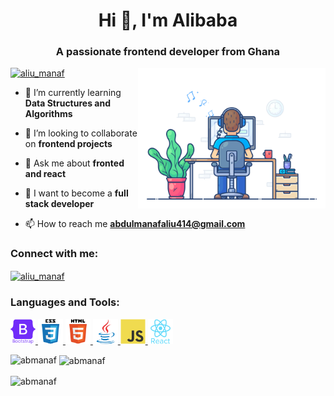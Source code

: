 <h1 align="center">Hi 👋, I'm Alibaba</h1>
<h3 align="center">A passionate frontend developer from Ghana</h3>
<img align="right" src="https://raw.githubusercontent.com/SupianIDz/SupianIDz/main/coding.gif" alt="profile" width="300px"/>

<p align="left"> <a href="https://twitter.com/aliu_manaf" target="blank"><img src="https://img.shields.io/twitter/follow/aliu_manaf?logo=twitter&style=for-the-badge" alt="aliu_manaf"  /></a> </p>

- 🌱 I’m currently learning **Data Structures and Algorithms**

- 👯 I’m looking to collaborate on **frontend projects**

- 💬 Ask me about **fronted and react**
- 👀 I want to become a **full stack developer**
- 📫 How to reach me **abdulmanafaliu414@gmail.com** 

<h3 align="left">Connect with me:</h3>
<p align="left">
    
<a href="https://twitter.com/aliu_manaf" target="blank"><img align="center" src="https://raw.githubusercontent.com/rahuldkjain/github-profile-readme-generator/master/src/images/icons/Social/twitter.svg" alt="aliu_manaf" height="30" width="40" /></a>
</p>

<h3 align="left">Languages and Tools:</h3>
<p align="left"> <a href="https://getbootstrap.com" target="_blank" rel="noreferrer"> <img src="https://raw.githubusercontent.com/devicons/devicon/master/icons/bootstrap/bootstrap-plain-wordmark.svg" alt="bootstrap" width="40" height="40"/> </a> <a href="https://www.w3schools.com/css/" target="_blank" rel="noreferrer"> <img src="https://raw.githubusercontent.com/devicons/devicon/master/icons/css3/css3-original-wordmark.svg" alt="css3" width="40" height="40"/> </a> <a href="https://www.w3.org/html/" target="_blank" rel="noreferrer"> <img src="https://raw.githubusercontent.com/devicons/devicon/master/icons/html5/html5-original-wordmark.svg" alt="html5" width="40" height="40"/> </a> <a href="https://www.java.com" target="_blank" rel="noreferrer"> <img src="https://raw.githubusercontent.com/devicons/devicon/master/icons/java/java-original.svg" alt="java" width="40" height="40"/> </a> <a href="https://developer.mozilla.org/en-US/docs/Web/JavaScript" target="_blank" rel="noreferrer"> <img src="https://raw.githubusercontent.com/devicons/devicon/master/icons/javascript/javascript-original.svg" alt="javascript" width="40" height="40"/> </a> <a href="https://reactjs.org/" target="_blank" rel="noreferrer"> <img src="https://raw.githubusercontent.com/devicons/devicon/master/icons/react/react-original-wordmark.svg" alt="react" width="40" height="40"/> </a> </p>

<p><img align="left" src="https://github-readme-stats.vercel.app/api/top-langs?username=abmanaf&show_icons=true&locale=en&layout=compact" alt="abmanaf" /></p>

<p>&nbsp;<img align="center" src="https://github-readme-stats.vercel.app/api?username=abmanaf&show_icons=true&locale=en" alt="abmanaf" /></p>

<p><img align="center" src="https://github-readme-streak-stats.herokuapp.com/?user=abmanaf&" alt="abmanaf" /></p>
